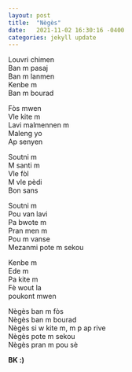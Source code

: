 ```yaml
---
layout: post
title:  "Nègès"
date:   2021-11-02 16:30:16 -0400
categories: jekyll update
---
```


<p>Louvri chimen <br>
Ban m pasaj <br>
Ban m lanmen <br>
Kenbe m <br>
Ban m bourad <br></p>

<p>Fòs mwen <br>
Vle kite m <br>
Lavi malmennen m <br>
Maleng yo <br>
Ap senyen <br></p>


<p>Soutni m <br>
M santi m <br>
Vle fòl <br>
M vle pèdi <br>
Bon sans <br></p>

<p>Soutni m <br>
Pou van lavi<br>
Pa bwote m <br>
Pran men m <br>
Pou m vanse <br>
Mezanmi pote m sekou <br></p>

<p>Kenbe m <br>
Ede m <br>
Pa kite m <br>
Fè wout la <br>
poukont mwen <br></p>

<p>Nègès ban m fòs <br>
Nègès ban m bourad <br>
Nègès si w kite m, m p ap rive <br>
Nègès pote m sekou <br>
Nègès pran m pou sè <br></p>

<strong>BK :)</strong>
